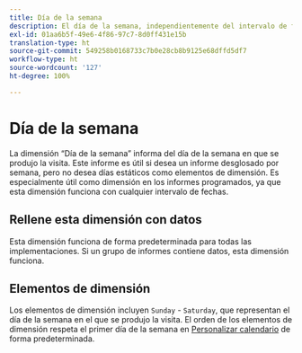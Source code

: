 ```yaml
---
title: Día de la semana
description: El día de la semana, independientemente del intervalo de fechas.
exl-id: 01aa6b5f-49e6-4f86-97c7-8d0ff431e15b
translation-type: ht
source-git-commit: 549258b0168733c7b0e28cb8b9125e68dffd5df7
workflow-type: ht
source-wordcount: '127'
ht-degree: 100%

---
```


# Día de la semana

La dimensión “Día de la semana” informa del día de la semana en que se produjo la visita. Este informe es útil si desea un informe desglosado por semana, pero no desea días estáticos como elementos de dimensión. Es especialmente útil como dimensión en los informes programados, ya que esta dimensión funciona con cualquier intervalo de fechas.

## Rellene esta dimensión con datos

Esta dimensión funciona de forma predeterminada para todas las implementaciones. Si un grupo de informes contiene datos, esta dimensión funciona.

## Elementos de dimensión

Los elementos de dimensión incluyen `Sunday` - `Saturday`, que representan el día de la semana en el que se produjo la visita. El orden de los elementos de dimensión respeta el primer día de la semana en [Personalizar calendario](/help/admin/admin/custom-calendar.md) de forma predeterminada.
